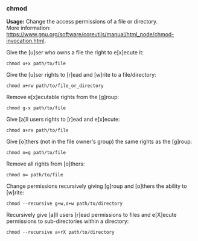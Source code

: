 ### chmod

**Usage:** Change the access permissions of a file or directory. <br />
More information: https://www.gnu.org/software/coreutils/manual/html_node/chmod-invocation.html. <br />

Give the [u]ser who owns a file the right to e[x]ecute it:

```
chmod u+x path/to/file
```

Give the [u]ser rights to [r]ead and [w]rite to a file/directory:

```
chmod u+rw path/to/file_or_directory
```

Remove e[x]ecutable rights from the [g]roup:

```
chmod g-x path/to/file
```

Give [a]ll users rights to [r]ead and e[x]ecute:

```
chmod a+rx path/to/file
```

Give [o]thers (not in the file owner's group) the same rights as the [g]roup:

```
chmod o=g path/to/file
```

Remove all rights from [o]thers:

```
chmod o= path/to/file
```

Change permissions recursively giving [g]roup and [o]thers the ability to [w]rite:

```
chmod --recursive g+w,o+w path/to/directory
```

Recursively give [a]ll users [r]ead permissions to files and e[X]ecute permissions to sub-directories within a directory:

```
chmod --recursive a+rX path/to/directory
```
